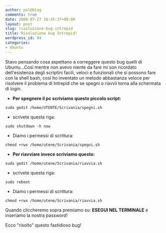 ```yaml
---
author: pol@blog
comments: true
date: 2008-07-27 16:45:37+00:00
layout: post
slug: risoluzione-bug-intrepid
title: Risoluzione bug Intrepid!
wordpress_id: 94
categories:
- Ubuntu
---
```


Stavo pensando cosa aspettano a correggere questo bug quelli di Ubuntu...Così mentre non avevo niente da fare mi son ricordato dell'esistenza degli scriptini facili, veloci e funzionali che si possono fare con la shell bash, così ho inventato un metodo abbastanza veloce per risolvere il problema di Intrepid che se spegni o riavvii torna alla schermata di login.



	
  * **Per spegnere il pc scriviamo questo piccolo script:**


`sudo gedit /home/UTENTE/Scrivania/spegni.sh`



	
  * scrivete questa riga:


`sudo shutdown -h now`



	
  * Diamo i permessi di scrittura:


`chmod +rwx /home/utene/Scrivania/spegni.sh`



	
  * **Per riavviare invece scriviamo questo:**


`sudo gedit /home/utene/Scrivania/riavvia.sh`



	
  * scrivete questa riga:


`sudo reboot`



	
  * Diamo i permessi di scrittura:


`chmod +rwx /home/utene/Scrivania/riavvia.sh`

Quando cliccheremo sopra premiamo su: **ESEGUI NEL TERMINALE** e inseriamo la nostra password!

Ecco "risolto" questo fastidioso bug!
